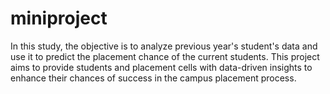 # miniproject
In this study, the objective is to analyze previous year's student's data and use it to predict the placement chance of the current students. This project aims to provide students and placement cells with data-driven insights to enhance their chances of success in the campus placement process.
